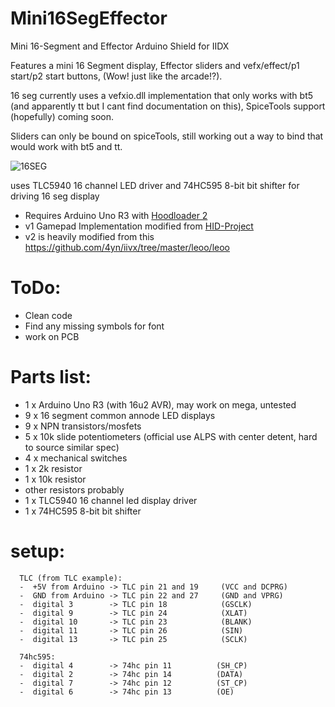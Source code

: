 # Mini16SegEffector
Mini 16-Segment and Effector Arduino Shield for IIDX

Features a mini 16 Segment display, Effector sliders and vefx/effect/p1 start/p2 start buttons, (Wow! just like the arcade!?).

16 seg currently uses a vefxio.dll implementation that only works with bt5 (and apparently tt but I cant find documentation on this), SpiceTools support (hopefully) coming soon.

Sliders can only be bound on spiceTools, still working out a way to bind that would work with bt5 and tt.

![16SEG](https://i.imgur.com/QUkqoB0.jpg)

uses TLC5940 16 channel LED driver and 74HC595 8-bit bit shifter for driving 16 seg display


- Requires Arduino Uno R3 with [Hoodloader 2](https://github.com/NicoHood/HoodLoader2)
- v1 Gamepad Implementation modified from [HID-Project](https://github.com/NicoHood/HID)
- v2 is heavily modified from this https://github.com/4yn/iivx/tree/master/leoo/leoo


# ToDo: 
- Clean code
- Find any missing symbols for font
- work on PCB

# Parts list:
- 1 x Arduino Uno R3 (with 16u2 AVR), may work on mega, untested
- 9 x 16 segment common annode LED displays
- 9 x NPN transistors/mosfets
- 5 x 10k slide potentiometers (official use ALPS with center detent, hard to source similar spec)
- 4 x mechanical switches 
- 1 x 2k resistor
- 1 x 10k resistor
- other resistors probably
- 1 x TLC5940 16 channel led display driver
- 1 x 74HC595 8-bit bit shifter


# setup:
      TLC (from TLC example):
      -  +5V from Arduino -> TLC pin 21 and 19     (VCC and DCPRG)
      -  GND from Arduino -> TLC pin 22 and 27     (GND and VPRG)
      -  digital 3        -> TLC pin 18            (GSCLK)
      -  digital 9        -> TLC pin 24            (XLAT)
      -  digital 10       -> TLC pin 23            (BLANK)
      -  digital 11       -> TLC pin 26            (SIN)
      -  digital 13       -> TLC pin 25            (SCLK)
      
      74hc595:
      -  digital 4        -> 74hc pin 11          (SH_CP)
      -  digital 2        -> 74hc pin 14          (DATA)
      -  digital 7        -> 74hc pin 12          (ST_CP)
      -  digital 6        -> 74hc pin 13          (OE)
